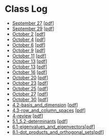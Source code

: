 # Class Log

* [September 27](./sep27.html) [[pdf](./sep27.pdf)]
* [September 29](./sep29.html) [[pdf](./sep29.pdf)]
* [October 2](./oct02.html) [[pdf](./oct02.pdf)]
* [October 4](./oct04.html) [[pdf](./oct04.pdf)]
* [October 6](./oct06.html) [[pdf](./oct06.pdf)]
* [October 9](./oct09.html) [[pdf](./oct09.pdf)]
* [October 11](./oct11.html) [[pdf](./oct11.pdf)]
* [October 13](./oct13.html) [[pdf](./oct13.pdf)]
* [October 13](./oct13.html) [[pdf](./oct13.pdf)]
* [October 16](./oct16.html) [[pdf](./oct16.pdf)]
* [October 20](./oct20.html) [[pdf](./oct20.pdf)]
* [October 23](./oct23.html) [[pdf](./oct23.pdf)]
* [October 25](./oct25.html) [[pdf](./oct25.pdf)]
* [October 27](./oct27.html) [[pdf](./oct27.pdf)]
* [October 30](./oct30.html) [[pdf](./oct30.pdf)]
* [4.2-basis_and_dimension](./4.2-basis_and_dimension.html)
  [[pdf](./4.2-basis_and_dimension.pdf)]
* [4.3-row_and_column_spaces](./4.3-row_and_column_spaces.html)
  [[pdf](./4.3-row_and_column_spaces.pdf)]
* [4-review](./4-review.html)
  [[pdf](./4-review.pdf)]
* [5.1_5.2-determinants](./5.1_5.2-determinants.html)
  [[pdf](./5.1_5.2-determinants.pdf)]
* [6.1-eigenvalues_and_eigenvectors](./6.1-eigenvalues_and_eigenvectors.html)[[pdf](./6.1-eigenvalues_and_eigenvectors.pdf)]
* [8.1-dot_products_and_orthogonal_sets](./8.1-dot_products_and_orthogonal_sets.html)[[pdf](./8.1-dot_products_and_orthogonal_sets.pdf)]
